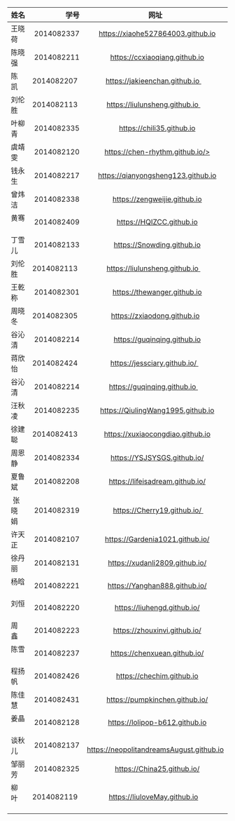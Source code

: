 | 姓名        | 学号  | 网址|
| --------   | -----:  | :----:  |
| 王晓荷    | 2014082337 |   https://xiaohe527864003.github.io  |
| 陈晓强    | 2014082211 |   https://ccxiaoqiang.github.io  |
| 陈  凯    | 2014082207 |  https://jakieenchan.github.io    |
| 刘伦胜    | 2014082113 |   https://liulunsheng.github.io    |
| 叶柳青    | 2014082335 |   https://chili35.github.io  |
| 虞靖雯    | 2014082120 |   https://chen-rhythm.github.io/>  |
| 钱永生    | 2014082217 |   https://qianyongsheng123.github.io  |
| 曾炜洁    | 2014082338 |   https://zengweijie.github.io  |
| 黄骞      | 2014082409 |   https://HQIZCC.github.io  |
| 丁雪儿    | 2014082133 |   https://Snowding.github.io  |
| 刘伦胜    | 2014082113 |   https://liulunsheng.github.io    |
| 王乾称    | 2014082301 |   https://thewanger.github.io  |
| 周晓冬    | 2014082305 |   https://zxiaodong.github.io |
| 谷沁清    | 2014082214 |   https://guqinqing.github.io  |
| 蒋欣怡    | 2014082424 |  https://jessciary.github.io/    |
| 谷沁清    | 2014082214 |    https://guqinqing.github.io    |
| 汪秋凌    | 2014082235 |   https://QiulingWang1995.github.io  |
| 徐建聪    | 2014082413 |   https://xuxiaocongdiao.github.io |
| 周恩静    | 2014082334 |   https://YSJSYSGS.github.io/  |
| 夏鲁斌    | 2014082208 |   https://lifeisadream.github.io/  |
| 张晓娟   | 2014082319 |   https://Cherry19.github.io/  |
| 许天正    |2014082107  |   https://Gardenia1021.github.io/  |
| 徐丹丽    | 2014082131 |   https://xudanli2809.github.io/  |
| 杨晗    | 2014082221 |   https://Yanghan888.github.io/  |
| 刘恒    | 2014082220 |   https://liuhengd.github.io/  |
| 周鑫   | 2014082223 |   https://zhouxinvi.github.io/  |
| 陈雪    | 2014082237 |   https://chenxuean.github.io/  |
| 程扬帆    | 2014082426 |   https://chechim.github.io  |
| 陈佳慧    | 2014082431 |   https://pumpkinchen.github.io/  |
| 姜晶    | 2014082128 |   https://lolipop-b612.github.io  |
| 谈秋儿    | 2014082137 |   https://neopolitandreamsAugust.github.io  |
| 邹丽芳    | 2014082325 |   https://China25.github.io/  |
| 柳叶      | 2014082119 | https://liuloveMay.github.io    |






